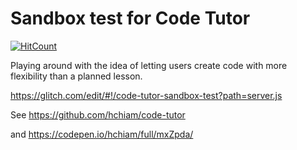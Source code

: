 # Sandbox test for Code Tutor

[![HitCount](http://hits.dwyl.io/hchiam/code-tutor-sandbox-test.svg)](http://hits.dwyl.io/hchiam/code-tutor-sandbox-test)

Playing around with the idea of letting users create code with more flexibility than a planned lesson.

<a href="https://glitch.com/edit/#!/code-tutor-sandbox-test?path=server.js" target="_blank">https://glitch.com/edit/#!/code-tutor-sandbox-test?path=server.js</a>

See <a href="https://github.com/hchiam/code-tutor" target="_blank">https://github.com/hchiam/code-tutor</a>

and <a href="https://codepen.io/hchiam/full/mxZpda/" target="_blank">https://codepen.io/hchiam/full/mxZpda/</a>
